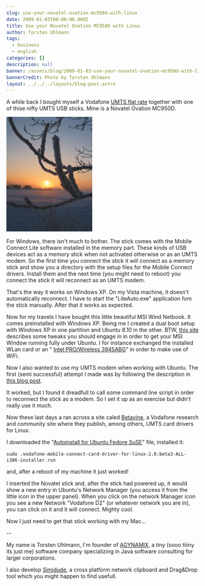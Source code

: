```yaml
---
slug: use-your-novatel-ovation-mc950d-with-linux
date: 2009-01-03T00:00:00.000Z
title: Use your Novatel Ovation MC950D with Linux
author: Torsten Uhlmann
tags:
  - business
  - english
categories: []
description: null
banner: /assets/blog/2009-01-03-use-your-novatel-ovation-mc950d-with-linux/banner.jpg
bannerCredit: Photo by Torsten Uhlmann
layout: ../../../layouts/blog-post.astro
---
```


A while back I bought myself a Vodafone [UMTS flat rate](http://www.moobicent.de/) together with one of thise nifty UMTS USB sticks. Mine is a Novatel Ovation MC950D.

![](./thalheim_im_winter.jpg)

For Windows, there isn't much to bother. The stick comes with the Mobile Connect Lite software installed in the memory part. These kinds of USB devices act as a memory stick when not activated otherwise or as an UMTS modem. So the first time you connect the stick it will connect as a memory stick and show you a directory with the setup files for the Mobile Connect drivers. Install them and the next time (you might need to reboot) you connect the stick it will reconnect as an UMTS modem.

That's the way it works on Windows XP. On my Vista machine, it doesn't automatically reconnect. I have to start the "LiteAuto.exe" application fom the stick manually. After that it works as expected.

Now for my travels I have bought this little beautiful MSI Wind Netbook. It comes preinstalled with Windows XP. Being me I created a dual boot setup with Windows XP in one partition and Ubuntu 8.10 in the other. BTW, [this site](http://wiki.msiwind.net/index.php/Ubuntu_8.04_Tweaks) describes some tweaks you should engage in in order to get your MSI Window running fully under Ubuntu. I for instance exchanged the installed WLan card or an " [Intel PRO/Wireless 3945ABG](http://support.intel.com/support/wireless/wlan/pro3945abg/ "http://support.intel.com/support/wireless/wlan/pro3945abg/")" in order to make use of WiFi.

Now I also wanted to use my UMTS modem when working with Ubuntu. The first (semi successful) attempt I made was by following the description in [this blog post](http://quilombo.wordpress.com/2008/01/21/modem-usb-35g-novatel-ovation-mc950d-in-ubuntulinux/).

It worked, but I found it dreadfull to call some command line script in order to reconnect the stick as a modem. So I set it up as an exercise but didn't really use it much.

Now these last days a ran across a site caled [Betavine](http://www.betavine.net/bvportal/web/linux_drivers), a Vodafone research and community site where they publish, among others, UMTS card drivers for Linux.

I downloaded the "[Autoinstall for Ubuntu Fedore SuSE](https://forge.betavine.net/frs/download.php/269/vodafone-mobile-connect-card-driver-for-linux-2.0.beta3-ALL-i386-installer.run)" file, installed it:

```
sudo .vodafone-mobile-connect-card-driver-for-linux-2.0.beta3-ALL-i386-installer.run
```

and, after a reboot of my machine it just worked!

I inserted the Novatel stick and, after the stick had powered up, it would show a new entry in Ubuntu's Network Manager (you access it from the little icon in the upper panel). When you click on the network Manager icon you see a new Network "Vodafone D2" (or whatever network you are in), you can click on it and it will connect. Mighty cool.

Now I just need to get that stick working with my Mac...

--

My name is Torsten Uhlmann, I'm founder of [AGYNAMIX](http://www.agynamix.de), a tiny (sooo tiiiny its just me) software company specializing in Java software consulting for larger corporations.

I also develop [Simidude](http://www.simidude.com), a cross platform network clipboard and Drag&Drop tool which you might happen to find usefull.
